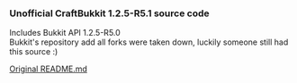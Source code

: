 ### Unofficial CraftBukkit 1.2.5-R5.1 source code
Includes Bukkit API 1.2.5-R5.0  
Bukkit's repository add all forks were taken down, luckily someone still had this source :)  

[Original README.md](README.md.orig)